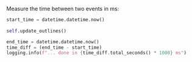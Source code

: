 Measure the time between two events in ms:

```python
start_time = datetime.datetime.now()
        
self.update_outlines()

end_time = datetime.datetime.now()
time_diff = (end_time - start_time)
logging.info(f"... done in {time_diff.total_seconds() * 1000} ms")
```
